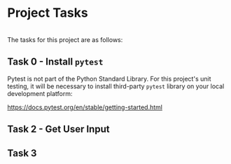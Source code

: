 # Project Tasks
<br />The tasks for this project are as follows:

## Task 0 - Install `pytest`

Pytest is not part of the Python Standard Library.  For this project's unit testing, it will be necessary to install third-party `pytest` library on your local development platform:

https://docs.pytest.org/en/stable/getting-started.html

## Task 2 - Get User Input

## Task 3
